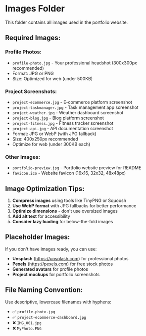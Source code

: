 # Images Folder

This folder contains all images used in the portfolio website.

## Required Images:

### Profile Photos:
- `profile-photo.jpg` - Your professional headshot (300x300px recommended)
- Format: JPG or PNG
- Size: Optimized for web (under 500KB)

### Project Screenshots:
- `project-ecommerce.jpg` - E-commerce platform screenshot
- `project-taskmanager.jpg` - Task management app screenshot  
- `project-weather.jpg` - Weather dashboard screenshot
- `project-blog.jpg` - Blog platform screenshot
- `project-fitness.jpg` - Fitness tracker screenshot
- `project-api.jpg` - API documentation screenshot
- Format: JPG or WebP (with JPG fallback)
- Size: 400x250px recommended
- Optimize for web (under 300KB each)

### Other Images:
- `portfolio-preview.jpg` - Portfolio website preview for README
- `favicon.ico` - Website favicon (16x16, 32x32, 48x48px)

## Image Optimization Tips:

1. **Compress images** using tools like TinyPNG or Squoosh
2. **Use WebP format** with JPG fallbacks for better performance
3. **Optimize dimensions** - don't use oversized images
4. **Add alt text** for accessibility
5. **Consider lazy loading** for below-the-fold images

## Placeholder Images:

If you don't have images ready, you can use:
- **Unsplash** (https://unsplash.com) for professional photos
- **Pexels** (https://pexels.com) for free stock photos  
- **Generated avatars** for profile photos
- **Project mockups** for portfolio screenshots

## File Naming Convention:

Use descriptive, lowercase filenames with hyphens:
- ✅ `profile-photo.jpg`
- ✅ `project-ecommerce-dashboard.jpg`
- ❌ `IMG_001.jpg`
- ❌ `MyPhoto.PNG`